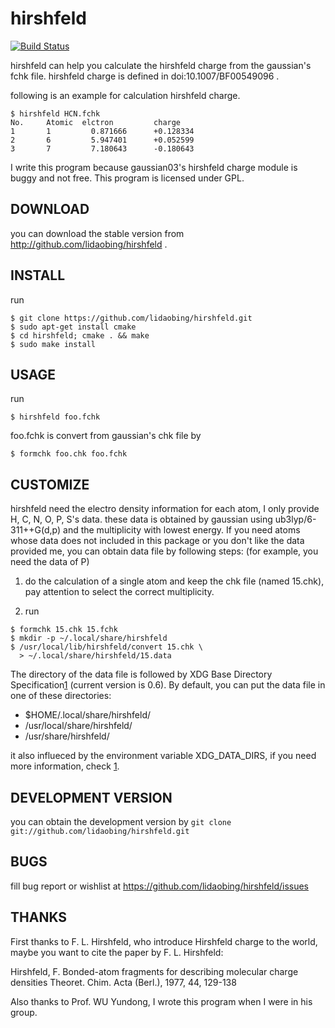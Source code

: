 # hirshfeld

[![Build Status](https://travis-ci.org/lidaobing/hirshfeld.svg?branch=master)](https://travis-ci.org/lidaobing/hirshfeld)

hirshfeld can help you calculate the hirshfeld charge from the
gaussian's fchk file. hirshfeld charge is defined in
doi:10.1007/BF00549096 .

following is an example for calculation hirshfeld charge.

```
$ hirshfeld HCN.fchk
No.     Atomic  elctron         charge
1       1         0.871666      +0.128334
2       6         5.947401      +0.052599
3       7         7.180643      -0.180643
```

I write this program because gaussian03's hirshfeld charge module is
buggy and not free. This program is licensed under GPL.

## DOWNLOAD

you can download the stable version from
http://github.com/lidaobing/hirshfeld .


## INSTALL

run

```
$ git clone https://github.com/lidaobing/hirshfeld.git
$ sudo apt-get install cmake
$ cd hirshfeld; cmake . && make
$ sudo make install
```

## USAGE

run

```
$ hirshfeld foo.fchk
```

foo.fchk is convert from gaussian's chk file by

```
$ formchk foo.chk foo.fchk
```

## CUSTOMIZE

hirshfeld need the electro density information for each atom, I only
provide H, C, N, O, P, S's data. these data is obtained by gaussian
using ub3lyp/6-311++G(d,p) and the multiplicity with lowest energy. If
you need atoms whose data does not included in this package or you don't
like the data provided me, you can obtain data file by following steps:
(for example, you need the data of P)

1. do the calculation of a single atom and keep the chk file (named
15.chk), pay attention to select the correct multiplicity.

2. run

```
$ formchk 15.chk 15.fchk
$ mkdir -p ~/.local/share/hirshfeld
$ /usr/local/lib/hirshfeld/convert 15.chk \
  > ~/.local/share/hirshfeld/15.data
```

The directory of the data file is followed by XDG Base Directory
Specification[1](http://freedesktop.org/wiki/Specifications_2fbasedir_2dspec) (current version is 0.6). By default, you can put the
data file in one of these directories:

* $HOME/.local/share/hirshfeld/
* /usr/local/share/hirshfeld/
* /usr/share/hirshfeld/

it also influeced by the environment variable XDG_DATA_DIRS, if you need
more information, check [1](http://freedesktop.org/wiki/Specifications_2fbasedir_2dspec).

## DEVELOPMENT VERSION

you can obtain the development version by
`git clone git://github.com/lidaobing/hirshfeld.git`

## BUGS

fill bug report or wishlist at
https://github.com/lidaobing/hirshfeld/issues

## THANKS

First thanks to F. L. Hirshfeld, who introduce Hirshfeld charge to the
world, maybe you want to cite the paper by F. L. Hirshfeld:

Hirshfeld, F.
Bonded-atom fragments for describing molecular charge densities
Theoret. Chim. Acta (Berl.), 1977, 44, 129-138

Also thanks to Prof. WU Yundong, I wrote this program when I were in his
group.
